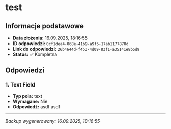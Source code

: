 # test

## Informacje podstawowe

- **Data złożenia:** 16.09.2025, 18:16:55
- **ID odpowiedzi:** `0cf1dea4-068e-41b9-a9f5-17ab1177870d`
- **Link do odpowiedzi:** `26b4644d-f4b3-4d09-83f1-a35141e8b5d9`
- **Status:** ✅ Kompletna

## Odpowiedzi

### 1. Text Field

- **Typ pola:** text
- **Wymagane:** Nie
- **Odpowiedź:** asdf asdf

---

_Backup wygenerowany: 16.09.2025, 18:16:55_